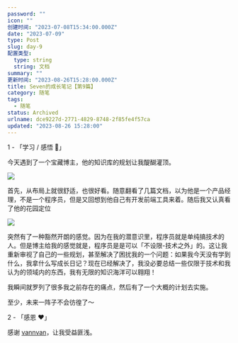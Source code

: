 ```yaml
---
password: ""
icon: ""
创建时间: "2023-07-08T15:34:00.000Z"
date: "2023-07-09"
type: Post
slug: day-9
配置类型:
  type: string
  string: 文档
summary: ""
更新时间: "2023-08-26T15:28:00.000Z"
title: Seven的成长笔记【第9篇】
category: 随笔
tags:
  - 随笔
status: Archived
urlname: dce9227d-2771-4829-8748-2f85fe4f57ca
updated: "2023-08-26 15:28:00"
---
```


1 - 「学习 / 感悟 🥕」

今天遇到了一个宝藏博主，他的知识库的规划让我醍醐灌顶。

![](https://blogimagesrep-1257180516.cos.ap-guangzhou.myqcloud.com/1874-blog-images/b4cfc100fdb73ebc4158d53acb28f504.png)

首先，从布局上就很舒适，也很好看。随意翻看了几篇文档，以为他是一个产品经理，不是一个程序员，但是又回想到他自己有开发前端工具来着。随后我又认真看了他的花园定位

![](https://blogimagesrep-1257180516.cos.ap-guangzhou.myqcloud.com/1874-blog-images/1cb3e52d11ea8d8d4143e7c12298c25b.png)

突然有了一种豁然开朗的感觉。因为在我的潜意识里，程序员就是单纯搞技术的人。但是博主给我的感觉就是，程序员是是可以「不设限-技术之外」的。这让我重新审视了自己的一些规划，甚至解决了困扰我的一个问题：如果我今天没有学到什么，我拿什么写成长日记？现在已经解决了，我没必要总结一些仅限于技术和我认为的领域内的东西，我有无限的知识海洋可以翱翔！

我瞬间就罗列了很多我之前存在的痛点，然后有了一个大概的计划去实施。

至少，未来一阵子不会彷徨了～

2 - 「感恩 ❤️」

感谢 [vannvan](https://www.yuque.com/vannvan)，让我受益匪浅。
